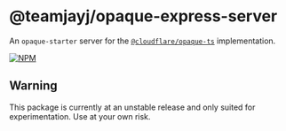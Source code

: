 # @teamjayj/opaque-express-server

An `opaque-starter` server for the [`@cloudflare/opaque-ts`](https://github.com/cloudflare/opaque-ts/) implementation.

[![NPM](https://nodei.co/npm/@teamjayj/opaque-express-server.png)](https://www.npmjs.com/package/@teamjayj/opaque-express-server)

## Warning

This package is currently at an unstable release and only suited for experimentation. Use at your own risk.
